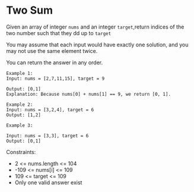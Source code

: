 # Two Sum
Given an array of integer `nums` and an integer `target`,return indices of the two number such that they dd up to `target`

You may assume that each input would have exactly one solution, and you may not use the same element twice.

You can return the answer in any order.

```
Example 1:
Input: nums = [2,7,11,15], target = 9

Output: [0,1]
Explanation: Because nums[0] + nums[1] == 9, we return [0, 1].
```
```
Example 2:
Input: nums = [3,2,4], target = 6
Output: [1,2]
```
```
Example 3:

Input: nums = [3,3], target = 6
Output: [0,1]
```
Constraints:

- 2 <= nums.length <= 104
- -109 <= nums[i] <= 109
- 109 <= target <= 109
- Only one valid answer exist